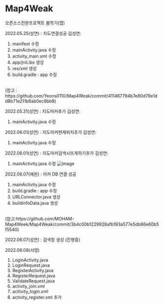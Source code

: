 # Map4Weak
오픈소스전문프로젝트 봄학기(앱)


2022.05.25(성연) :  지도연결성공
김성연:
1. manifest 수정
2. mainActivity.java 수정
3. activity_main.xml 수정
4. app/jniLibs 생성
5. res/xml 생성
6. build.gradle : app 수정 
<br>
(참고 : https://github.com/Yeons0110/Map4Weak/commit/411467794b7e80d79e1dd8b71e211b6ab0ec8bb8)


2022.05.31(성연) :  지도마커추가
김성연:

1. mainActivity.java 수정


2022.06.01(성연) :  지도마커현재위치추가
김성연:

1. mainActivity.java 수정

2022.06.01(성연) :  지도마커검색시뜨게하기추가
김성연:

1. mainActivity.java 수정
       ![image](https://user-images.githubusercontent.com/74572293/171294869-8e406d8f-f78d-48b6-84e4-84938aa3deac.png)

2022.06.07(예원) : 마커 DB 연결 성공
1. mainActivity.java 수정
2. build.gradle : app 수정
3. URLConnector.java 생성
4. buildinfoData.java 생성 
<br>
(참고:https://github.com/MOHAM-Map4Week/Map4Weak/commit/3b4c00b1229928afb193a577e5db86e60b5f5540)

2022.06.07(성연) : 검색창 생성 (진행중)

2022.06.08(서영)
1. LoginActivity.java
2. LoginRequest.java
3. RegisterActivity.java
4. RegisterRequest.java
5. ValidateRequest.java
6. activity_join.xml
7. acitivity_login.xml
8. activity_register.xml
추가

